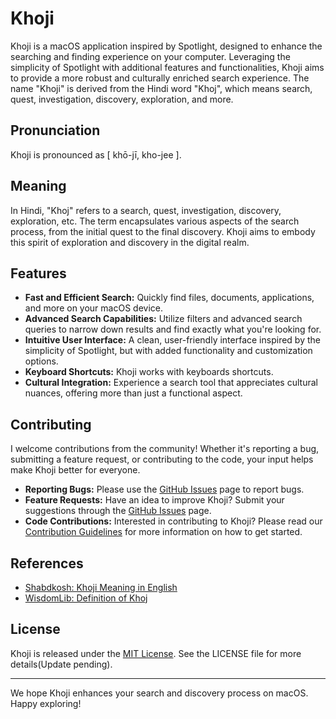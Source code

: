 # Khoji

Khoji is a macOS application inspired by Spotlight, designed to enhance the searching and finding experience on your computer. Leveraging the simplicity of Spotlight with additional features and functionalities, Khoji aims to provide a more robust and culturally enriched search experience. The name "Khoji" is derived from the Hindi word "Khoj", which means search, quest, investigation, discovery, exploration, and more.

## Pronunciation

Khoji is pronounced as [ khō-jī, kho-jee ].

## Meaning

In Hindi, "Khoj" refers to a search, quest, investigation, discovery, exploration, etc. The term encapsulates various aspects of the search process, from the initial quest to the final discovery. Khoji aims to embody this spirit of exploration and discovery in the digital realm.

## Features

- **Fast and Efficient Search:** Quickly find files, documents, applications, and more on your macOS device.
- **Advanced Search Capabilities:** Utilize filters and advanced search queries to narrow down results and find exactly what you're looking for.
- **Intuitive User Interface:** A clean, user-friendly interface inspired by the simplicity of Spotlight, but with added functionality and customization options.
- **Keyboard Shortcuts:** Khoji works with keyboards shortcuts.
- **Cultural Integration:** Experience a search tool that appreciates cultural nuances, offering more than just a functional aspect.

## Contributing

I welcome contributions from the community! Whether it's reporting a bug, submitting a feature request, or contributing to the code, your input helps make Khoji better for everyone.

- **Reporting Bugs:** Please use the [GitHub Issues](#) page to report bugs.
- **Feature Requests:** Have an idea to improve Khoji? Submit your suggestions through the [GitHub Issues](#) page.
- **Code Contributions:** Interested in contributing to Khoji? Please read our [Contribution Guidelines](#) for more information on how to get started.

## References

- [Shabdkosh: Khoji Meaning in English](https://www.shabdkosh.com/dictionary/hindi-english/khoji/khoji-meaning-in-english)
- [WisdomLib: Definition of Khoj](https://www.wisdomlib.org/definition/khoj)

## License

Khoji is released under the [MIT License](https://en.wikipedia.org/wiki/MIT_License). See the LICENSE file for more details(Update pending).

---

We hope Khoji enhances your search and discovery process on macOS. Happy exploring!
